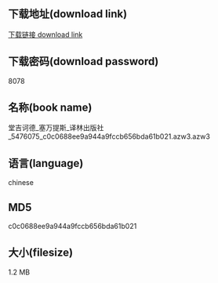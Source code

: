 ## 下载地址(download link)
[下载链接 download link](https://voluble-croquembouche-d321dc.netlify.app/?s=%E5%A0%82%E5%90%89%E8%AF%83%E5%BE%B7_%E5%A1%9E%E4%B8%87%E6%8F%90%E6%96%AF_%E8%AF%91%E6%9E%97%E5%87%BA%E7%89%88%E7%A4%BE_5476075_c0c0688ee9a944a9fccb656bda61b021.azw3)

## 下载密码(download password)
8078

## 名称(book name)
堂吉诃德_塞万提斯_译林出版社_5476075_c0c0688ee9a944a9fccb656bda61b021.azw3.azw3

## 语言(language)
chinese

## MD5
c0c0688ee9a944a9fccb656bda61b021

## 大小(filesize)
1.2 MB
